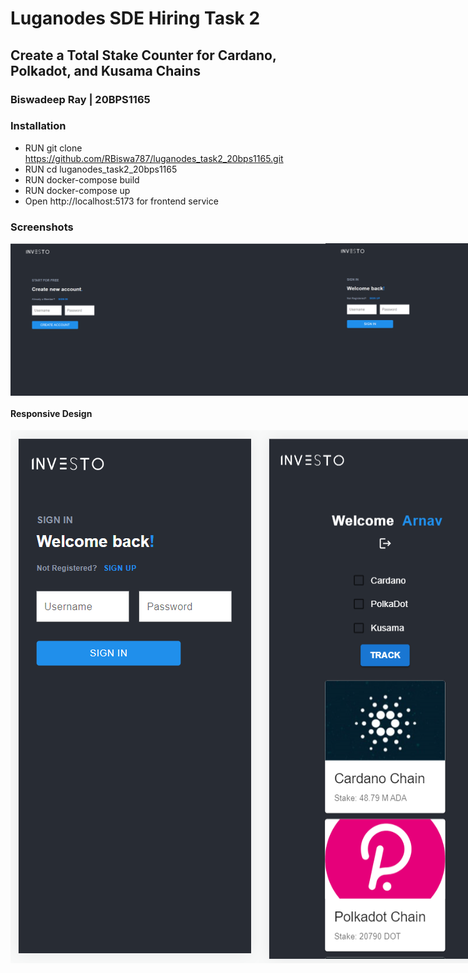 # Luganodes SDE Hiring Task 2
## Create a Total Stake Counter for Cardano, Polkadot, and Kusama Chains

### Biswadeep Ray | 20BPS1165

### Installation
* RUN git clone https://github.com/RBiswa787/luganodes_task2_20bps1165.git
* RUN cd luganodes_task2_20bps1165
* RUN docker-compose build
* RUN docker-compose up
* Open http://localhost:5173 for frontend service

### Screenshots

<div style="display: flex; justify-content: flex-start">
    <img src="https://github.com/RBiswa787/luganodes_task2_20bps1165/blob/main/frontend/src/assets/landing_signup.png" alt="not available" />
    <img src="https://github.com/RBiswa787/luganodes_task2_20bps1165/blob/main/frontend/src/assets/landing_signin.png" alt="not available" />
    <img src="https://github.com/RBiswa787/luganodes_task2_20bps1165/blob/main/frontend/src/assets/latest_total_stake.png" alt="not available" />
</div>

#### Responsive Design

<div style="display: flex; justify-content: flex-start">
    <img src="https://github.com/RBiswa787/luganodes_task2_20bps1165/blob/main/frontend/src/assets/resp_landing_signup.png" alt="not available" />
    <img src="https://github.com/RBiswa787/luganodes_task2_20bps1165/blob/main/frontend/src/assets/resp_total_stake.png" alt="not available" />
</div>
